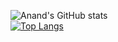 ![Anand's GitHub stats](https://github-readme-stats.vercel.app/api?username=Techseeker-404&show_icons=true&theme=gruvbox&include_all_commits&count_private=true)
<br>
[![Top Langs](https://github-readme-stats.vercel.app/api/top-langs/?username=Techseeker-404&langs_count=10)](https://github.com/anuraghazra/github-readme-stats)
